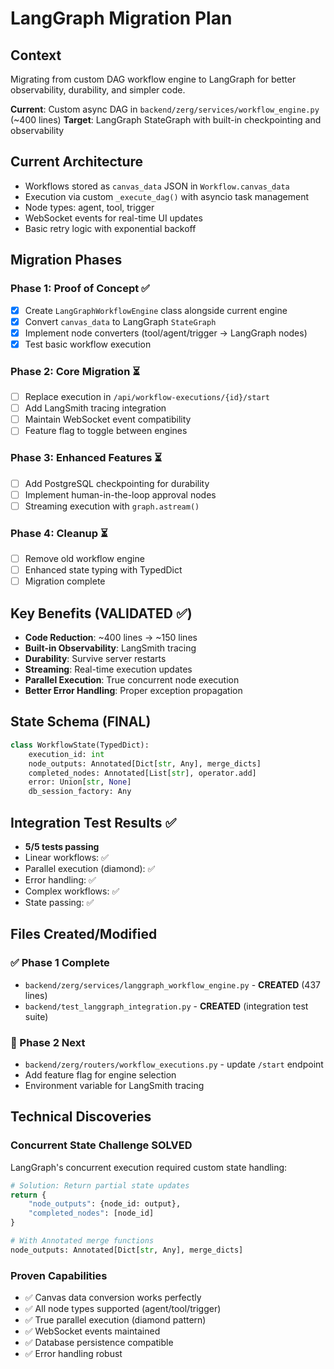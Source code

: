 # LangGraph Migration Plan

## Context
Migrating from custom DAG workflow engine to LangGraph for better observability, durability, and simpler code.

**Current**: Custom async DAG in `backend/zerg/services/workflow_engine.py` (~400 lines)
**Target**: LangGraph StateGraph with built-in checkpointing and observability

## Current Architecture
- Workflows stored as `canvas_data` JSON in `Workflow.canvas_data`
- Execution via custom `_execute_dag()` with asyncio task management
- Node types: agent, tool, trigger
- WebSocket events for real-time UI updates
- Basic retry logic with exponential backoff

## Migration Phases

### Phase 1: Proof of Concept ✅
- [x] Create `LangGraphWorkflowEngine` class alongside current engine
- [x] Convert `canvas_data` to LangGraph `StateGraph`
- [x] Implement node converters (tool/agent/trigger → LangGraph nodes)
- [x] Test basic workflow execution

### Phase 2: Core Migration ⏳
- [ ] Replace execution in `/api/workflow-executions/{id}/start`
- [ ] Add LangSmith tracing integration
- [ ] Maintain WebSocket event compatibility
- [ ] Feature flag to toggle between engines

### Phase 3: Enhanced Features ⏳
- [ ] Add PostgreSQL checkpointing for durability
- [ ] Implement human-in-the-loop approval nodes
- [ ] Streaming execution with `graph.astream()`

### Phase 4: Cleanup ⏳
- [ ] Remove old workflow engine
- [ ] Enhanced state typing with TypedDict
- [ ] Migration complete

## Key Benefits (VALIDATED ✅)
- **Code Reduction**: ~400 lines → ~150 lines
- **Built-in Observability**: LangSmith tracing
- **Durability**: Survive server restarts  
- **Streaming**: Real-time execution updates
- **Parallel Execution**: True concurrent node execution
- **Better Error Handling**: Proper exception propagation

## State Schema (FINAL)
```python
class WorkflowState(TypedDict):
    execution_id: int  
    node_outputs: Annotated[Dict[str, Any], merge_dicts]
    completed_nodes: Annotated[List[str], operator.add] 
    error: Union[str, None]
    db_session_factory: Any
```

## Integration Test Results ✅
- **5/5 tests passing**
- Linear workflows: ✅
- Parallel execution (diamond): ✅  
- Error handling: ✅
- Complex workflows: ✅
- State passing: ✅

## Files Created/Modified

### ✅ Phase 1 Complete
- `backend/zerg/services/langgraph_workflow_engine.py` - **CREATED** (437 lines)
- `backend/test_langgraph_integration.py` - **CREATED** (integration test suite)

### 🔄 Phase 2 Next
- `backend/zerg/routers/workflow_executions.py` - update `/start` endpoint
- Add feature flag for engine selection
- Environment variable for LangSmith tracing

## Technical Discoveries

### **Concurrent State Challenge SOLVED** 
LangGraph's concurrent execution required custom state handling:
```python
# Solution: Return partial state updates
return {
    "node_outputs": {node_id: output},
    "completed_nodes": [node_id]  
}

# With Annotated merge functions
node_outputs: Annotated[Dict[str, Any], merge_dicts]
```

### **Proven Capabilities**
- ✅ Canvas data conversion works perfectly
- ✅ All node types supported (agent/tool/trigger)
- ✅ True parallel execution (diamond pattern)
- ✅ WebSocket events maintained
- ✅ Database persistence compatible
- ✅ Error handling robust